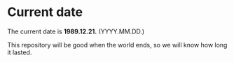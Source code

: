 # Current date

The current date is **1989.12.21.** (YYYY.MM.DD.)

This repository will be good when the world ends, so we will know how long it lasted.
